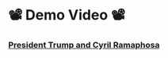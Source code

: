 # 📽 Demo Video 📽

### [President Trump and Cyril Ramaphosa](https://youtu.be/MBo8cGRIriM?si=XUxocdIsnO20bcfL)
